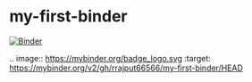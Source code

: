 # my-first-binder
[![Binder](https://mybinder.org/badge_logo.svg)](https://mybinder.org/v2/gh/rrajput66566/my-first-binder/HEAD)

.. image:: https://mybinder.org/badge_logo.svg
 :target: https://mybinder.org/v2/gh/rrajput66566/my-first-binder/HEAD
